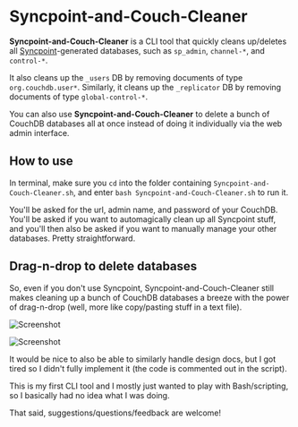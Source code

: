 # Syncpoint-and-Couch-Cleaner

**Syncpoint-and-Couch-Cleaner** is a CLI tool that quickly cleans up/deletes all [Syncpoint][1]-generated databases, such as `sp_admin`, `channel-*`, and `control-*`.

It also cleans up the `_users` DB by removing documents of type `org.couchdb.user*`. Similarly, it cleans up the `_replicator` DB by removing documents of type `global-control-*`. 

You can also use **Syncpoint-and-Couch-Cleaner** to delete a bunch of CouchDB databases all at once instead of doing it individually via the web admin interface.

## How to use

In terminal, make sure you `cd` into the folder containing `Syncpoint-and-Couch-Cleaner.sh`, and enter `bash Syncpoint-and-Couch-Cleaner.sh` to run it. 

You'll be asked for the url, admin name, and password of your CouchDB. You'll be asked if you want to automagically clean up all Syncpoint stuff, and you'll then also be asked if you want to manually manage your other databases. Pretty straightforward. 

## Drag-n-drop to delete databases

So, even if you don't use Syncpoint, Syncpoint-and-Couch-Cleaner still makes cleaning up a bunch of CouchDB databases a breeze with the power of drag-n-drop (well, more like copy/pasting stuff in a text file).

![Screenshot](http://i45.tinypic.com/fef68g.png)

![Screenshot](http://i49.tinypic.com/f8nth.png)

It would be nice to also be able to similarly handle design docs, but I got tired so I didn't fully implement it (the code is commented out in the script).

This is my first CLI tool and I mostly just wanted to play with Bash/scripting, so I basically had no idea what I was doing. 

That said, suggestions/questions/feedback are welcome! 

[1]:https://github.com/couchbaselabs/Syncpoint-API
